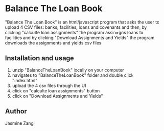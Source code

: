 # Balance The Loan Book

"Balance The Loan Book" is an html/javascript program that asks the user to upload 4 CSV files: banks, facilities, loans and covenants
and then, by clicking "calculte loan assignments" the program assin=gns loans to facilities
and by clicking "Download Assignments and Yields" the program downloads the assignments and yields csv files

## Installation and usage

1. unzip "BalanceTheLoanBook" locally on your computer
2. navigates to "BalanceTheLoanBook" folder and double click "index.html"
3. upload the 4 csv files through the UI
4. click on "calculte loan assignments" button
5. click on "Download Assignments and Yields"

## Author

Jasmine Zangi
